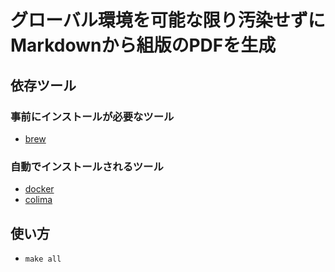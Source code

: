 # グローバル環境を可能な限り汚染せずにMarkdownから組版のPDFを生成

## 依存ツール

### 事前にインストールが必要なツール

- [brew](https://brew.sh/index_ja)

### 自動でインストールされるツール

- [docker](https://www.docker.com)
- [colima](https://github.com/abiosoft/colima)

## 使い方

- `make all`